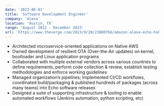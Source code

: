 ```yaml
---
date: '2022-06-01'
title: 'Software Development Engineer'
company: 'Alexa'
location: 'Austin, TX'
range: 'August 2022 - December 2023'
url: 'https://www.theverge.com/2023/9/20/23880766/amazon-alexa-echo-hub-smart-displays-price-matter'
---
```


- Architected microservice-oriented applications on Native AWS
- Owned development of resilient OTA (Over-the-Air updates) on kernel, bootloader and Linux application programs
- Collaborated with multiple external vendors across various countries to define requirements, perform code collection & review, establish testing methodologies and enforce working guidelines
- Managed organization’s pipelines; Implemented CI/CD workflows, coordinated build/packaging & published hundreds of packages (across many teams) into Echo software releases
- Designed a suite of supporting infrastructure & tooling to enable automated workflows (Jenkins automation, python scripting, etc)
